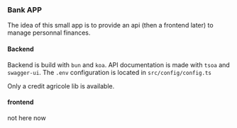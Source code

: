 ### Bank APP
The idea of this small app is to provide an api (then a frontend later) to manage personnal finances.

#### Backend
Backend is build with `bun` and `koa`. API documentation is made with `tsoa` and `swagger-ui`.
The `.env` configuration is located in `src/config/config.ts`

Only a credit agricole lib is available.

#### frontend
not here now
